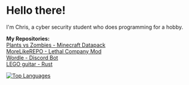 # Hello there!

I'm Chris, a cyber security student who does programming for a hobby.  

**My Repositories:**  
[Plants vs Zombies - Minecraft Datapack](https://github.com/WalvisChris/Minecraft-PVZ)  
[MoreLikeREPO - Lethal Company Mod](https://github.com/WalvisChris/MoreLikeREPO)  
[Wordle - Discord Bot](https://github.com/WalvisChris/Discord-Wordle-Bot)  
[LEGO guitar - Rust](https://github.com/WalvisChris/EV3-Guitar-to-Rust-Guitar)  

[![Top Languages](https://github-readme-stats.vercel.app/api/top-langs/?username=WalvisChris&layout=compact&theme=radical)](https://github.com/anuraghazra/github-readme-stats)
